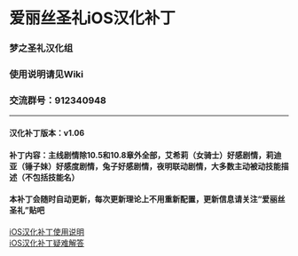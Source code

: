 # 爱丽丝圣礼iOS汉化补丁
### 梦之圣礼汉化组
### 使用说明请见Wiki
### 交流群号：912340948

***

#### 汉化补丁版本：v1.06
#### 补丁内容：主线剧情除10.5和10.8章外全部，艾希莉（女骑士）好感剧情，莉迪亚（锤子妹）好感度剧情，兔子好感剧情，夜明联动剧情，大多数主动被动技能描述（不包括技能名）

#### 本补丁会随时自动更新，每次更新理论上不用重新配置，更新信息请关注“爱丽丝圣礼”贴吧

[iOS汉化补丁使用说明](https://github.com/greenjerry/IrisMysteria/wiki/iOS汉化补丁使用说明)  
[iOS汉化补丁疑难解答](https://github.com/greenjerry/IrisMysteria/wiki/疑难解答)

